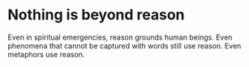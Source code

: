 # Nothing is beyond reason

Even in spiritual emergencies, reason grounds human beings. Even phenomena that cannot be captured with words still use reason. Even metaphors use reason.

